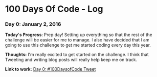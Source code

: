 # 100 Days Of Code - Log

### Day 0: January 2, 2016 

**Today's Progress**: Prep day! Setting up everything so that the rest of the challenge will be easier for me to manage. I also have decided that I am going to use this challenge to get me started coding every day this year. 

**Thoughts:** I'm really excited to get started on the challenge. I think that Tweeting and writing blog posts will really help keep me on track.

**Link to work:** [Day 0: #100DaysofCode Tweet](https://twitter.com/musicalwebdev)